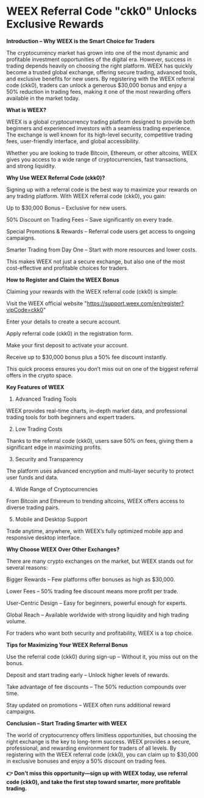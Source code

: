# WEEX Referral Code "ckk0" Unlocks Exclusive Rewards

**Introduction – Why WEEX is the Smart Choice for Traders**

The cryptocurrency market has grown into one of the most dynamic and profitable investment opportunities of the digital era. However, success in trading depends heavily on choosing the right platform. WEEX has quickly become a trusted global exchange, offering secure trading, advanced tools, and exclusive benefits for new users. By registering with the WEEX referral code (ckk0), traders can unlock a generous $30,000 bonus and enjoy a 50% reduction in trading fees, making it one of the most rewarding offers available in the market today.

**What is WEEX?**

WEEX is a global cryptocurrency trading platform designed to provide both beginners and experienced investors with a seamless trading experience. The exchange is well known for its high-level security, competitive trading fees, user-friendly interface, and global accessibility.

Whether you are looking to trade Bitcoin, Ethereum, or other altcoins, WEEX gives you access to a wide range of cryptocurrencies, fast transactions, and strong liquidity.

**Why Use WEEX Referral Code (ckk0)?**

Signing up with a referral code is the best way to maximize your rewards on any trading platform. With WEEX referral code (ckk0), you gain:

Up to $30,000 Bonus – Exclusive for new users.

50% Discount on Trading Fees – Save significantly on every trade.

Special Promotions & Rewards – Referral code users get access to ongoing campaigns.

Smarter Trading from Day One – Start with more resources and lower costs.

This makes WEEX not just a secure exchange, but also one of the most cost-effective and profitable choices for traders.

**How to Register and Claim the WEEX Bonus**

Claiming your rewards with the WEEX referral code (ckk0) is simple:

Visit the WEEX official website "https://support.weex.com/en/register?vipCode=ckk0"

Enter your details to create a secure account.

Apply referral code (ckk0) in the registration form.

Make your first deposit to activate your account.

Receive up to $30,000 bonus plus a 50% fee discount instantly.

This quick process ensures you don’t miss out on one of the biggest referral offers in the crypto space.

**Key Features of WEEX**

1. Advanced Trading Tools

WEEX provides real-time charts, in-depth market data, and professional trading tools for both beginners and expert traders.

2. Low Trading Costs

Thanks to the referral code (ckk0), users save 50% on fees, giving them a significant edge in maximizing profits.

3. Security and Transparency

The platform uses advanced encryption and multi-layer security to protect user funds and data.

4. Wide Range of Cryptocurrencies

From Bitcoin and Ethereum to trending altcoins, WEEX offers access to diverse trading pairs.

5. Mobile and Desktop Support

Trade anytime, anywhere, with WEEX’s fully optimized mobile app and responsive desktop interface.

**Why Choose WEEX Over Other Exchanges?**

There are many crypto exchanges on the market, but WEEX stands out for several reasons:

Bigger Rewards – Few platforms offer bonuses as high as $30,000.

Lower Fees – 50% trading fee discount means more profit per trade.

User-Centric Design – Easy for beginners, powerful enough for experts.

Global Reach – Available worldwide with strong liquidity and high trading volume.

For traders who want both security and profitability, WEEX is a top choice.

**Tips for Maximizing Your WEEX Referral Bonus**

Use the referral code (ckk0) during sign-up – Without it, you miss out on the bonus.

Deposit and start trading early – Unlock higher levels of rewards.

Take advantage of fee discounts – The 50% reduction compounds over time.

Stay updated on promotions – WEEX often runs additional reward campaigns.

**Conclusion – Start Trading Smarter with WEEX**

The world of cryptocurrency offers limitless opportunities, but choosing the right exchange is the key to long-term success. WEEX provides a secure, professional, and rewarding environment for traders of all levels. By registering with the WEEX referral code (ckk0), you can claim up to $30,000 in exclusive bonuses and enjoy a 50% discount on trading fees.

**👉 Don’t miss this opportunity—sign up with WEEX today, use referral code (ckk0), and take the first step toward smarter, more profitable trading.**
